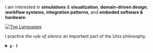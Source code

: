I am interested in  __simulations__ & __visualization__, __domain-driven design__, __workflow systems__, __integration patterns__, and __embeded software & hardware__.

[![Top Languages](https://github-readme-stats.vercel.app/api/top-langs/?username=groundf&langs_count=10&layout=compact&hide=html,css,jupyter%20notebook,batchfile,shell,smarty,dockerfile)](https://github.com/groundf/github-readme-stats)

I practice *the rule of silence* an important part of the Unix philosophy.
 
<details>
  <summary>𝖌 ∘ 𝖋</summary>
  The 𝖌 ∘ 𝖋 is read as "g of f", "g after f", "g circle f", "g round f", "g about f", "g composed with f", "g following f", "f then g", or "g on f".
</details>



